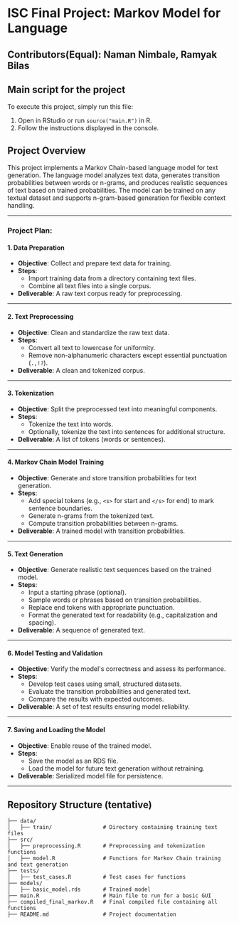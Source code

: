 # ISC Final Project: Markov Model for Language
## Contributors(Equal): Naman Nimbale, Ramyak Bilas

## Main script for the project
To execute this project, simply run this file:
 1. Open in RStudio or run `source("main.R")` in R.
 2. Follow the instructions displayed in the console.

## Project Overview
This project implements a Markov Chain-based language model for text generation. The language model analyzes text data, generates transition probabilities between words or n-grams, and produces realistic sequences of text based on trained probabilities. The model can be trained on any textual dataset and supports n-gram-based generation for flexible context handling.

---

### Project Plan:

#### 1. **Data Preparation**
   - **Objective**: Collect and prepare text data for training.
   - **Steps**:
     - Import training data from a directory containing text files.
     - Combine all text files into a single corpus.
   - **Deliverable**: A raw text corpus ready for preprocessing.

---

#### 2. **Text Preprocessing**
   - **Objective**: Clean and standardize the raw text data.
   - **Steps**:
     - Convert all text to lowercase for uniformity.
     - Remove non-alphanumeric characters except essential punctuation (`.,!?`).
   - **Deliverable**: A clean and tokenized corpus.

---

#### 3. **Tokenization**
   - **Objective**: Split the preprocessed text into meaningful components.
   - **Steps**:
     - Tokenize the text into words.
     - Optionally, tokenize the text into sentences for additional structure.
   - **Deliverable**: A list of tokens (words or sentences).

---

#### 4. **Markov Chain Model Training**
   - **Objective**: Generate and store transition probabilities for text generation.
   - **Steps**:
     - Add special tokens (e.g., `<s>` for start and `</s>` for end) to mark sentence boundaries.
     - Generate n-grams from the tokenized text.
     - Compute transition probabilities between n-grams.
   - **Deliverable**: A trained model with transition probabilities.

---

#### 5. **Text Generation**
   - **Objective**: Generate realistic text sequences based on the trained model.
   - **Steps**:
     - Input a starting phrase (optional).
     - Sample words or phrases based on transition probabilities.
     - Replace end tokens with appropriate punctuation.
     - Format the generated text for readability (e.g., capitalization and spacing).
   - **Deliverable**: A sequence of generated text.

---

#### 6. **Model Testing and Validation**
   - **Objective**: Verify the model's correctness and assess its performance.
   - **Steps**:
     - Develop test cases using small, structured datasets.
     - Evaluate the transition probabilities and generated text.
     - Compare the results with expected outcomes.
   - **Deliverable**: A set of test results ensuring model reliability.

---

#### 7. **Saving and Loading the Model**
   - **Objective**: Enable reuse of the trained model.
   - **Steps**:
     - Save the model as an RDS file.
     - Load the model for future text generation without retraining.
   - **Deliverable**: Serialized model file for persistence.

---

## Repository Structure (tentative)
```plaintext
├── data/
│   ├── train/                # Directory containing training text files
├── src/
│   ├── preprocessing.R       # Preprocessing and tokenization functions
│   ├── model.R               # Functions for Markov Chain training and text generation
├── tests/
│   ├── test_cases.R          # Test cases for functions
├── models/
│   ├── basic_model.rds       # Trained model
├── main.R                    # Main file to run for a basic GUI
├── compiled_final_markov.R   # Final compiled file containing all functions
├── README.md                 # Project documentation

